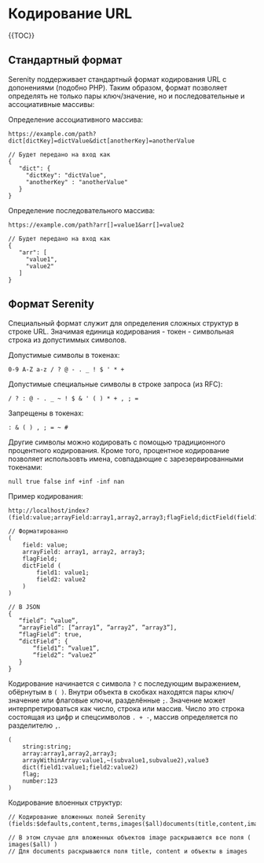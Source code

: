 # Кодирование URL

{{TOC}}

## Стандартный формат

Serenity поддерживает стандартный формат кодирования URL с допонениями (подобно PHP). Таким образом, формат позволяет определять не только пары ключ/значение, но и последовательные и ассоциативные массивы:

Определение ассоциативного массива:

```
https://example.com/path?dict[dictKey]=dictValue&dict[anotherKey]=anotherValue

// Будет передано на вход как
{
   "dict": {
     "dictKey": "dictValue",
     "anotherKey" : "anotherValue"
   }
}
```

Определение последовательного массива:

```
https://example.com/path?arr[]=value1&arr[]=value2

// Будет передано на вход как
{
   "arr": [
     "value1",
     "value2"
   ]
}
```

## Формат Serenity

Специальный формат служит для определения сложных структур в строке URL. Значимая единица кодирования - токен - символьная строка из допустиммых символов.

Допустимые символы в токенах:

```
0-9 A-Z a-z / ? @ - . _ ! $ ' * +
```

Допустимые специальные символы в строке запроса (из RFC): 

```
/ ? : @ - . _ ~ ! $ & ' ( ) * + , ; =
```

Запрещены в токенах:

```
: & ( ) , ; = ~ #
```

Другие символы можно кодировать с помощью традиционного процентного кодирования. Кроме того, процентное кодирование позволяет использовть имена, совпадающие с зарезервированными токенами:

```
null true false inf +inf -inf nan
```

Пример кодирования:

```
http://localhost/index?(field:value;arrayField:array1,array2,array3;flagField;dictField(field1:value1;field2:value2))

// Форматированно
(
	field: value;
	arrayField: array1, array2, array3;
	flagField;
	dictField (
		field1: value1;
		field2: value2
	)
)

// В JSON
{
   “field”: “value”,
   “arrayField”: [“array1”, ”array2”, ”array3”],
   “flagField”: true,
   “dictField”: {
       “field1”: “value1”,
       “field2”: “value2”
   }
}
```

Кодирование начинается с символа `?` с последующим выражением, обёрнутым в `( )`. Внутри объекта в скобках находятся пары ключ/значение или флаговые ключи, разделённые `;`. Значение может интерпретироваться как число, строка или массив. Число это строка состоящая из цифр и спецсимволов `. + -`, массив определяется по разделителю `,`.

```
(
	string:string;
	array:array1,array2,array3;
	arrayWithinArray:value1,~(subvalue1,subvalue2),value3
	dict(field1:value1;field2:value2)
	flag;
	number:123
)
```

Кодирование влоенных структур:

```
// Кодирование вложенных полей Serenity
(fields:$defaults,content,terms,images($all)documents(title,content,images($all)))

// В этом случае для вложенных объектов image раскрываются все поля ( images($all) )
// Для documents раскрываются поля title, content и объекты в images

```
